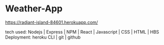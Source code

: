 # Weather-App

https://radiant-island-84601.herokuapp.com/

tech used: Nodejs | Express | NPM | React | Javascript | CSS | HTML | HBS
Deployment: heroku CLI | git | github
